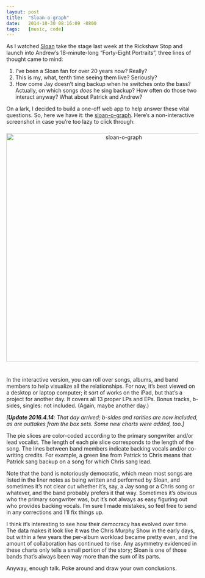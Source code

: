```yaml
---
layout: post
title:  "Sloan-o-graph"
date:   2014-10-30 08:16:09 -0800
tags:   [music, code]
---
```

As I watched [Sloan](http://sloanmusic.com/) take the stage last week at the
Rickshaw Stop and launch into Andrew’s 18-minute-long “Forty-Eight Portraits”,
three lines of thought came to mind:

1. I’ve been a Sloan fan for over 20 years now? Really?
1. This is my, what, tenth time seeing them live? Seriously?
1. How come Jay doesn’t sing backup when he switches onto the bass? Actually,
on which songs _does_ he sing backup? How often do those two interact anyway?
What about Patrick and Andrew?

On a lark, I decided to build a one-off web app to help answer these vital questions.
So, here we have it: the [sloan-o-graph](http://labonnesoupe.org/static/sloan).
Here’s a non-interactive screenshot in case you’re too lazy to click through:

<!-- TODO: Add screenshot to repo -->
<!-- TODO: Fix link? -->
<center>
<a href="http://labonnesoupe.org/static/sloan/">
  <img style="margin-top: 8px; margin-bottom: 24px;" src="http://labonnesoupe.org/static/sloan/screenshot.jpg" alt="sloan-o-graph" width="600" />
</a>
</center>

In the interactive version, you can roll over songs, albums, and band members
to help visualize all the relationships.
For now, it’s best viewed on a desktop or laptop computer; it sort of works on
the iPad, but that’s a project for another day.
It covers all 13 proper LPs and EPs. Bonus tracks, b-sides, singles: not included.
(Again, maybe another day.)

_[**Update 2016.4.14**: That day arrived; b-sides and rarities are now included, as
are outtakes from the box sets. Some new charts were added, too.]_

The pie slices are color-coded according to the primary songwriter and/or lead
vocalist.
The length of each pie slice corresponds to the length of the song. The lines
between band members indicate backing vocals and/or co-writing credits.
For example, a green line from Patrick to Chris means that Patrick sang backup
on a song for which Chris sang lead.

Note that the band is notoriously democratic, which mean most songs are listed
in the liner notes as being written and performed by Sloan, and sometimes it’s
not clear cut whether it’s, say, a Jay song or a Chris song or whatever, and
the band probably prefers it that way.
Sometimes it’s obvious who the primary songwriter was, but it’s not always as
easy figuring out who provides backing vocals. I’m sure I made mistakes, so
feel free to send in any corrections and I’ll fix things up.

I think it’s interesting to see how their democracy has evolved over time.
The data makes it look like it was the Chris Murphy Show in the early days,
but within a few years the per-album workload became pretty even, and the amount
of collaboration has continued to rise. Any asymmetry evidenced in these charts
only tells a small portion of the story; Sloan is one of those bands that’s
always been way more than the sum of its parts.

Anyway, enough talk. Poke around and draw your own conclusions.
